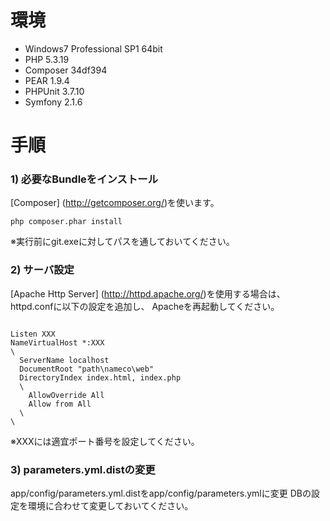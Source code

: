 環境
===

* Windows7 Professional SP1 64bit
* PHP 5.3.19
* Composer 34df394
* PEAR 1.9.4
* PHPUnit 3.7.10
* Symfony 2.1.6

手順
===

### 1) 必要なBundleをインストール
[Composer] (http://getcomposer.org/)を使います。

    php composer.phar install

※実行前にgit.exeに対してパスを通しておいてください。


### 2) サーバ設定
[Apache Http Server] (http://httpd.apache.org/)を使用する場合は、httpd.confに以下の設定を追加し、
Apacheを再起動してください。

<pre><code>
Listen XXX
NameVirtualHost *:XXX
\<VirtualHost *:XXX\>
  ServerName localhost
  DocumentRoot "path\nameco\web"
  DirectoryIndex index.html, index.php
  \<Directory "path\nameco\web"\>
    AllowOverride All
    Allow from All
  \</Directory\>
\</VirtualHost\>
</pre></code>

※XXXには適宜ポート番号を設定してください。


### 3) parameters.yml.distの変更
app/config/parameters.yml.distをapp/config/parameters.ymlに変更
DBの設定を環境に合わせて変更しておいてください。